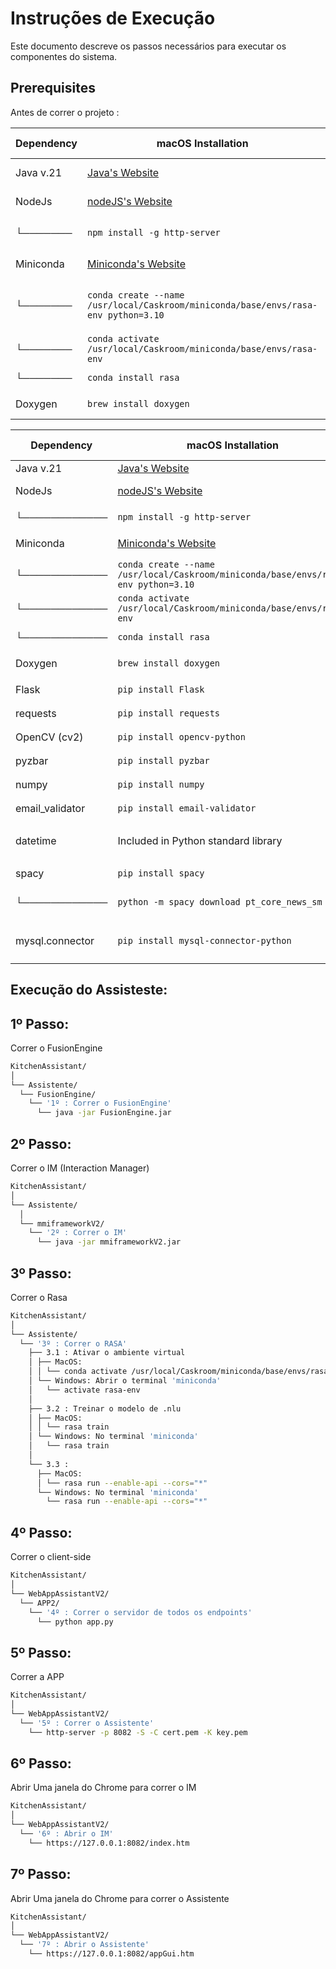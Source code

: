 # Instruções de Execução

Este documento descreve os passos necessários para executar os componentes do sistema.

## Prerequisites

Antes de correr o projeto :

| Dependency | macOS Installation           | Windows Installation                           |
|------------|------------------------------|-----------------------------------------------|
| Java v.21  | [Java's Website](https://learn.microsoft.com/en-us/java/openjdk/download) | [Java's Website](https://learn.microsoft.com/en-us/java/openjdk/download) |
| NodeJs     | [nodeJS's Website](https://nodejs.org/en) | [nodeJS's Website](https://nodejs.org/en) |
|    └───────| `npm install -g http-server` | `npm install -g http-server` |
| Miniconda  | [Miniconda's Website](https://docs.conda.io/projects/miniconda/en/latest/) | [Miniconda's Website](https://docs.conda.io/projects/miniconda/en/latest/) |
|    └───────| `conda create --name /usr/local/Caskroom/miniconda/base/envs/rasa-env python=3.10` | `conda create --name rasa-env python=3.10` |
|    └───────| `conda activate /usr/local/Caskroom/miniconda/base/envs/rasa-env` | `conda activate rasa-env` |
|    └───────| `conda install rasa` | `pip install rasa` |
| Doxygen    | `brew install doxygen`       | [Doxygen's Website](https://www.doxygen.nl/index.html) |


| Dependency  | macOS Installation                                                   | Windows Installation                                              |
|-------------|----------------------------------------------------------------------|-------------------------------------------------------------------|
| Java v.21      | [Java's Website](https://learn.microsoft.com/en-us/java/openjdk/download) | [Java's Website](https://learn.microsoft.com/en-us/java/openjdk/download) |
| NodeJs         | [nodeJS's Website](https://nodejs.org/en)                            | [nodeJS's Website](https://nodejs.org/en)                        |
|   └────────────| `npm install -g http-server`                                         | `npm install -g http-server`                                     |
| Miniconda      | [Miniconda's Website](https://docs.conda.io/projects/miniconda/en/latest/) | [Miniconda's Website](https://docs.conda.io/projects/miniconda/en/latest/) |
|   └────────────| `conda create --name /usr/local/Caskroom/miniconda/base/envs/rasa-env python=3.10` | `conda create --name rasa-env python=3.10`                       |
|   └────────────| `conda activate /usr/local/Caskroom/miniconda/base/envs/rasa-env`    | `conda activate rasa-env`                                        |
|   └────────────| `conda install rasa`                                                  | `pip install rasa`                                               |
| Doxygen        | `brew install doxygen`                                                | [Doxygen's Website](https://www.doxygen.nl/index.html)           |
| Flask          | `pip install Flask`                                                   | `pip install Flask`                                               |
| requests       | `pip install requests`                                                | `pip install requests`                                            |
| OpenCV (cv2)   | `pip install opencv-python`                                           | `pip install opencv-python`                                      |
| pyzbar         | `pip install pyzbar`                                                  | `pip install pyzbar`                                             |
| numpy          | `pip install numpy`                                                   | `pip install numpy`                                               |
| email_validator| `pip install email-validator`                                         | `pip install email-validator`                                     |
| datetime       | Included in Python standard library                                   | Included in Python standard library                               |
| spacy          | `pip install spacy`                                                   | `pip install spacy`                                               |
|   └────────────| `python -m spacy download pt_core_news_sm`                           | `python -m spacy download pt_core_news_sm`                       |
| mysql.connector| `pip install mysql-connector-python`                                  | `pip install mysql-connector-python`                             |


## Execução do Assisteste:


## 1º Passo: 

Correr o FusionEngine

```bash
KitchenAssistant/
│
└── Assistente/
  └── FusionEngine/
    └── '1º : Correr o FusionEngine'
      └── java -jar FusionEngine.jar
```

## 2º Passo: 

Correr o IM (Interaction Manager)

```bash
KitchenAssistant/
│
└── Assistente/
  │
  └── mmiframeworkV2/
    └── '2º : Correr o IM'
      └── java -jar mmiframeworkV2.jar
```

## 3º Passo: 

Correr o Rasa

```bash
KitchenAssistant/
│
└── Assistente/
  └── '3º : Correr o RASA'
    ├── 3.1 : Ativar o ambiente virtual
    │ ├── MacOS: 
    │ │ └── conda activate /usr/local/Caskroom/miniconda/base/envs/rasa-env
    │ └── Windows: Abrir o terminal 'miniconda'
    │   └── activate rasa-env
    │
    ├── 3.2 : Treinar o modelo de .nlu
    │ ├── MacOS: 
    │ │ └── rasa train
    │ └── Windows: No terminal 'miniconda'
    │   └── rasa train
    │
    └── 3.3 : 
      ├── MacOS: 
      │ └── rasa run --enable-api --cors="*"
      └── Windows: No terminal 'miniconda'
        └── rasa run --enable-api --cors="*"
```

## 4º Passo: 

Correr o client-side 

```bash
KitchenAssistant/
│   
└── WebAppAssistantV2/
  └── APP2/
    └── '4º : Correr o servidor de todos os endpoints'
      └── python app.py
```

## 5º Passo: 

Correr a APP

```bash
KitchenAssistant/
│   
└── WebAppAssistantV2/
  └── '5º : Correr o Assistente' 
    └── http-server -p 8082 -S -C cert.pem -K key.pem
```

## 6º Passo: 

Abrir Uma janela do Chrome para correr o IM         

```bash
KitchenAssistant/
│  
└── WebAppAssistantV2/
  └── '6º : Abrir o IM'
    └── https://127.0.0.1:8082/index.htm
```

## 7º Passo: 

Abrir Uma janela do Chrome para correr o Assistente 

```bash
KitchenAssistant/
│   
└── WebAppAssistantV2/
  └── '7º : Abrir o Assistente'
    └── https://127.0.0.1:8082/appGui.htm
```